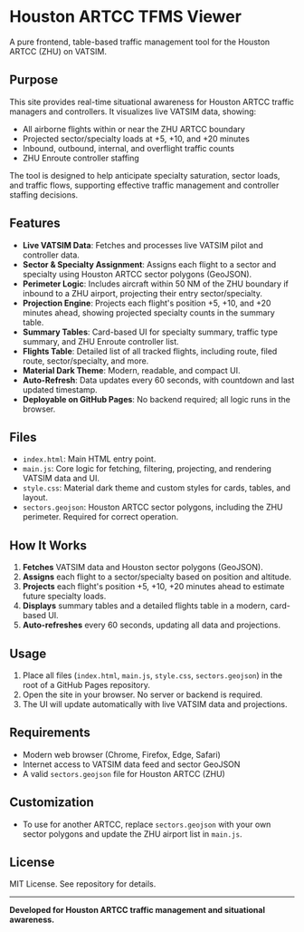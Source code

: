 # Houston ARTCC TFMS Viewer

A pure frontend, table-based traffic management tool for the Houston ARTCC (ZHU) on VATSIM.

## Purpose
This site provides real-time situational awareness for Houston ARTCC traffic managers and controllers. It visualizes live VATSIM data, showing:
- All airborne flights within or near the ZHU ARTCC boundary
- Projected sector/specialty loads at +5, +10, and +20 minutes
- Inbound, outbound, internal, and overflight traffic counts
- ZHU Enroute controller staffing

The tool is designed to help anticipate specialty saturation, sector loads, and traffic flows, supporting effective traffic management and controller staffing decisions.

## Features
- **Live VATSIM Data**: Fetches and processes live VATSIM pilot and controller data.
- **Sector & Specialty Assignment**: Assigns each flight to a sector and specialty using Houston ARTCC sector polygons (GeoJSON).
- **Perimeter Logic**: Includes aircraft within 50 NM of the ZHU boundary if inbound to a ZHU airport, projecting their entry sector/specialty.
- **Projection Engine**: Projects each flight's position +5, +10, and +20 minutes ahead, showing projected specialty counts in the summary table.
- **Summary Tables**: Card-based UI for specialty summary, traffic type summary, and ZHU Enroute controller list.
- **Flights Table**: Detailed list of all tracked flights, including route, filed route, sector/specialty, and more.
- **Material Dark Theme**: Modern, readable, and compact UI.
- **Auto-Refresh**: Data updates every 60 seconds, with countdown and last updated timestamp.
- **Deployable on GitHub Pages**: No backend required; all logic runs in the browser.

## Files
- `index.html`: Main HTML entry point.
- `main.js`: Core logic for fetching, filtering, projecting, and rendering VATSIM data and UI.
- `style.css`: Material dark theme and custom styles for cards, tables, and layout.
- `sectors.geojson`: Houston ARTCC sector polygons, including the ZHU perimeter. Required for correct operation.

## How It Works
1. **Fetches** VATSIM data and Houston sector polygons (GeoJSON).
2. **Assigns** each flight to a sector/specialty based on position and altitude.
3. **Projects** each flight's position +5, +10, +20 minutes ahead to estimate future specialty loads.
4. **Displays** summary tables and a detailed flights table in a modern, card-based UI.
5. **Auto-refreshes** every 60 seconds, updating all data and projections.

## Usage
1. Place all files (`index.html`, `main.js`, `style.css`, `sectors.geojson`) in the root of a GitHub Pages repository.
2. Open the site in your browser. No server or backend is required.
3. The UI will update automatically with live VATSIM data and projections.

## Requirements
- Modern web browser (Chrome, Firefox, Edge, Safari)
- Internet access to VATSIM data feed and sector GeoJSON
- A valid `sectors.geojson` file for Houston ARTCC (ZHU)

## Customization
- To use for another ARTCC, replace `sectors.geojson` with your own sector polygons and update the ZHU airport list in `main.js`.

## License
MIT License. See repository for details.

---

**Developed for Houston ARTCC traffic management and situational awareness.**
